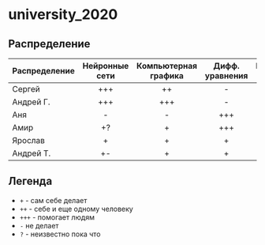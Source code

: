 # university_2020

## Распределение

| Распределение | Нейронные сети  | Компьютерная графика | Дифф. уравнения| Методы Опт. | ФА  |ОТХД|
|:------------- |:---------------:|:--------------------:|:--------------:|:-----------:|:---:|:--:|
| Сергей        | +++             | ++                   |      -         |   -         | ?   |?   |
| Андрей Г.     | +++             | +++                  |-               |    -        | ?   |?   |
| Аня           |-                | -                    |+++             |+++          |++++ |?   |
| Амир          |+?               | +                    |+++             |+            |  ?  |?   |
| Ярослав       |+                | +                    |+               |-            |  ?  |?   |
| Андрей Т.     |+-               | +                    | +              | +           |  ?  |?   |  

## Легенда

- `+` - сам себе делает
- `++` - себе и еще одному человеку
- `+++` - помогает людям
- `-` не делает
- `?` - неизвестно пока что
